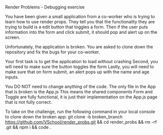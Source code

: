 Render Problems - Debugging exercise

You have been given a small application from a co-worker who is trying to learn how to use render props.  They tell you that the functionality they are trying to build is a edit button that toggles a form. Then if the user puts information into the form and click submit, it should pop and alert up on the screen.

Unfortunately, the application is broken.  You are asked to clone down the repository and fix the bugs for your co-worker.

Your first task is to get the application to load without crashing
Second, you will need to make sure the button toggles the form
Lastly, you will need to make sure that on form submit, an alert pops up with the name and age inputs.

You DO NOT need to change anything of the code.  The only file in the App that is broken is the App.js
This means the shared components Form and Toggle are fully functional, it is just their implementation 
on the App.js page that is not fully correct.

To take on the challenge, run the following command in your local console to clone down the broken app:
    git clone -b broken_branch https://github.com/VSchool/render_probs.git && 
    cd render_probs && 
    rm -rf .git && 
    npm i && 
    code .

    